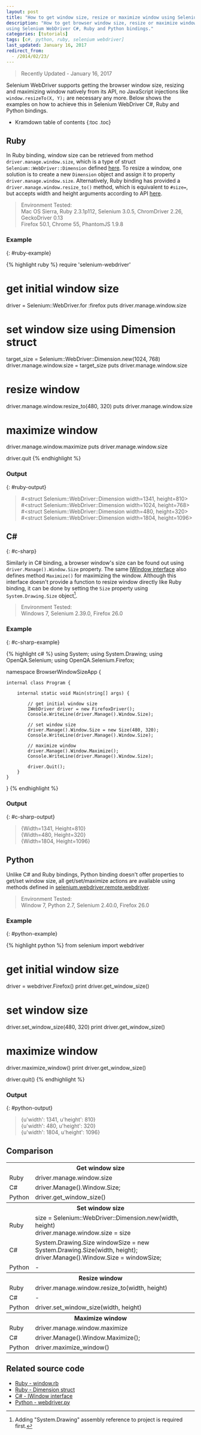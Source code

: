 ```yaml
---
layout: post
title: "How to get window size, resize or maximize window using Selenium WebDriver"
description: "How to get browser window size, resize or maximize window
using Selenium WebDriver C#, Ruby and Python bindings."
categories: [tutorials]
tags: [c#, python, ruby, selenium webdriver]
last_updated: January 16, 2017
redirect_from:
  - /2014/02/23/
---
```

> Recently Updated - January 16, 2017

Selenium WebDriver supports getting the browser window size,
resizing and maximizing window natively from its API,
no JavaScript injections like `window.resizeTo(X, Y);` are necessary any more.
Below shows the examples on how to achieve this in Selenium WebDriver C#, Ruby and Python bindings.

* Kramdown table of contents
{:toc .toc}

## Ruby

In Ruby binding, window size can be retrieved from method `driver.manage.window.size`,
which is a type of struct `Selenium::WebDriver::Dimension` defined [here][Ruby Dimension Class].
To resize a window, one solution is to create a new `Dimension` object
and assign it to property `driver.manage.window.size`.
Alternatively, Ruby binding has provided a `driver.manage.window.resize_to()` method,
which is equivalent to `#size=`, but accepts width and height arguments according to API [here][Ruby resize_to()].

> Environment Tested:<br />
> Mac OS Sierra, Ruby 2.3.1p112, Selenium 3.0.5, ChromDriver 2.26, GeckoDriver 0.13<br/>
> Firefox 50.1, Chrome 55, PhantomJS 1.9.8

### Example
{: #ruby-example}

{% highlight ruby %}
require 'selenium-webdriver'

# get initial window size
driver = Selenium::WebDriver.for :firefox
puts driver.manage.window.size

# set window size using Dimension struct
target_size = Selenium::WebDriver::Dimension.new(1024, 768)
driver.manage.window.size = target_size
puts driver.manage.window.size

# resize window
driver.manage.window.resize_to(480, 320)
puts driver.manage.window.size

# maximize window
driver.manage.window.maximize
puts driver.manage.window.size

driver.quit
{% endhighlight %}

### Output
{: #ruby-output}

>&#35;&lt;struct Selenium::WebDriver::Dimension width=1341, height=810&gt;<br />
>&#35;&lt;struct Selenium::WebDriver::Dimension width=1024, height=768&gt;<br />
>&#35;&lt;struct Selenium::WebDriver::Dimension width=480, height=320&gt;<br />
>&#35;&lt;struct Selenium::WebDriver::Dimension width=1804, height=1096&gt;

## C&#35;
{: #c-sharp}

Similarly in C# binding, a browser window's size can be found out using `driver.Manage().Window.Size` property.
The same [IWindow interface][IWindow interface] also defines method `Maximize()` for maximizing the window.
Although this interface doesn't provide a function to resize window directly like Ruby binding,
it can be done by setting the `Size` property using `System.Drawing.Size` object[^1].

> Environment Tested:<br />
> Windows 7, Selenium 2.39.0, Firefox 26.0

### Example
{: #c-sharp-example}

{% highlight c# %}
using System;
using System.Drawing;
using OpenQA.Selenium;
using OpenQA.Selenium.Firefox;

namespace BrowserWindowSizeApp {

    internal class Program {

        internal static void Main(string[] args) {

            // get initial window size
            IWebDriver driver = new FirefoxDriver();
            Console.WriteLine(driver.Manage().Window.Size);

            // set window size
            driver.Manage().Window.Size = new Size(480, 320);
            Console.WriteLine(driver.Manage().Window.Size);

            // maximize window
            driver.Manage().Window.Maximize();
            Console.WriteLine(driver.Manage().Window.Size);

            driver.Quit();
        }
    }
}
{% endhighlight %}

### Output
{: #c-sharp-output}

>{Width=1341, Height=810}<br />
>{Width=480, Height=320}<br />
>{Width=1804, Height=1096}

## Python

Unlike C# and Ruby bindings, Python binding doesn't offer properties to get/set window size,
all get/set/maximize actions are available using methods defined in [selenium.webdriver.remote.webdriver][Python driver class].

> Environment Tested:<br/>
> Window 7, Python 2.7, Selenium 2.40.0, Firefox 26.0

### Example
{: #python-example}

{% highlight python %}
from selenium import webdriver

# get initial window size
driver = webdriver.Firefox()
print driver.get_window_size()

# set window size
driver.set_window_size(480, 320)
print driver.get_window_size()

# maximize window
driver.maximize_window()
print driver.get_window_size()

driver.quit()
{% endhighlight %}

### Output
{: #python-output}

>{u'width': 1341, u'height': 810}<br />
>{u'width': 480, u'height': 320}<br />
>{u'width': 1804, u'height': 1096}

## Comparison

<div class="data-table">
<table>
<tbody>
<tr><th colspan="2">Get window size</th></tr>
<tr>
	<td>Ruby</td>
	<td>driver.manage.window.size</td>
</tr>
<tr>
	<td>C#</td>
	<td>driver.Manage().Window.Size;</td>
</tr>
<tr>
	<td>Python</td>
	<td>driver.get_window_size()</td>
</tr>
<tr><th colspan="2">Set window size</th></tr>
<tr>
	<td>Ruby</td>
	<td>
		size = Selenium::WebDriver::Dimension.new(width, height)<br />
		driver.manage.window.size = size
	</td>
</tr>
<tr>
	<td>C#</td>
	<td>
		System.Drawing.Size windowSize = new System.Drawing.Size(width, height);<br />
		driver.Manage().Window.Size = windowSize;
	</td>
</tr>
<tr>
	<td>Python</td>
	<td>-</td>
</tr>
<tr><th colspan="2">Resize window</th></tr>
<tr>
	<td>Ruby</td>
	<td>driver.manage.window.resize_to(width, height)</td>
</tr>
<tr>
	<td>C#</td>
	<td>-</td>
</tr>
<tr>
	<td>Python</td>
	<td>driver.set_window_size(width, height)</td>
</tr>
<tr><th colspan="2">Maximize window</th></tr>
<tr>
	<td>Ruby</td>
	<td>driver.manage.window.maximize</td>
</tr>
<tr>
	<td>C#</td>
	<td>driver.Manage().Window.Maximize();</td>
</tr>
<tr>
	<td>Python</td>
	<td>driver.maximize_window()</td>
</tr>
</tbody>
</table>
</div>

## Related source code

- [Ruby - window.rb](https://github.com/SeleniumHQ/selenium/tree/master/rb/lib/selenium/webdriver/common/window.rb)
- [Ruby - Dimension struct](https://github.com/SeleniumHQ/selenium/tree/master/rb/lib/selenium/webdriver.rb)
- [C# - IWindow interface][IWindow interface]
- [Python - webdriver.py](https://github.com/SeleniumHQ/selenium/tree/master/py/selenium/webdriver/remote/webdriver.py)

[^1]: Adding "System.Drawing" assembly reference to project is required first.

[Ruby Dimension Class]: http://seleniumhq.github.io/selenium/docs/api/rb/Selenium/WebDriver/Dimension.html
[Ruby resize_to()]: http://seleniumhq.github.io/selenium/docs/api/rb/Selenium/WebDriver/Window.html#resize_to-instance_method
[IWindow interface]: https://github.com/SeleniumHQ/selenium/tree/master/dotnet/src/webdriver/IWindow.cs
[Python driver class]: http://seleniumhq.github.io/selenium/docs/api/py/webdriver_remote/selenium.webdriver.remote.webdriver.html
